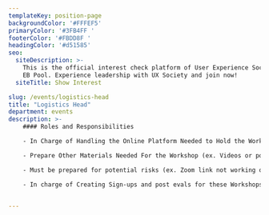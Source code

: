 ```yaml
---
templateKey: position-page
backgroundColor: '#FFFEF5'
primaryColor: '#3FB4FF '
footerColor: '#FBDD8F '
headingColor: '#d51585'
seo:
  siteDescription: >-
    This is the official interest check platform of User Experience Society for
    EB Pool. Experience leadership with UX Society and join now!
  siteTitle: Show Interest

slug: /events/logistics-head
title: "Logistics Head"
department: events
description: >-
    #### Roles and Responsibilities

    - In Charge of Handling the Online Platform Needed to Hold the Workshop (ex. Zoom)

    - Prepare Other Materials Needed For the Workshop (ex. Videos or powerpoints needed by other Departments for You To Present, Music While waiting for more participants)

    - Must be prepared for potential risks (ex. Zoom link not working or zoom is lagging and you have to switch platforms)

    - In charge of Creating Sign-ups and post evals for these Workshops and keeping track of registrations
    

---
```


